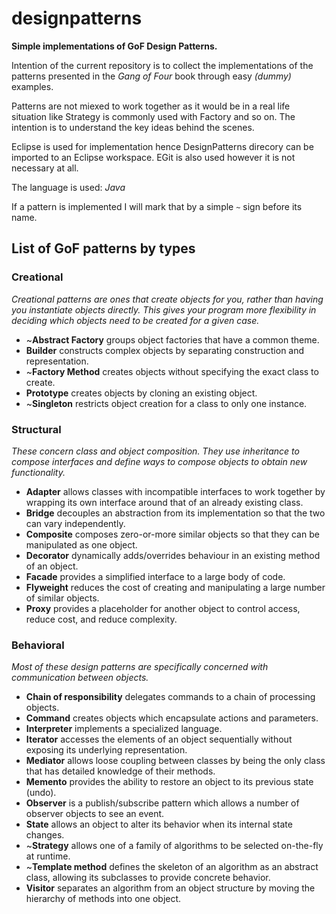 designpatterns
==============

**Simple implementations of GoF Design Patterns.**

Intention of the current repository is to collect the implementations of 
the patterns presented in the *Gang of Four* book through easy *(dummy)* examples.

Patterns are not miexed to work together as it would be in a real life situation like 
Strategy is commonly used with Factory and so on. The intention is to understand the key ideas behind 
the scenes.

Eclipse is used for implementation hence DesignPatterns direcory can be imported to an Eclipse workspace. 
EGit is also used however it is not necessary at all.

The language is used: *Java*

If a pattern is implemented I will mark that by a simple `~` sign before its name.

List of GoF patterns by types
-----------------------------

### Creational

*Creational patterns are ones that create objects for you, rather than having you instantiate objects directly. 
This gives your program more flexibility in deciding which objects need to be created for a given case.*

- ~**Abstract Factory** groups object factories that have a common theme.
- **Builder** constructs complex objects by separating construction and representation.
- ~**Factory Method** creates objects without specifying the exact class to create.
- **Prototype** creates objects by cloning an existing object.
- ~**Singleton** restricts object creation for a class to only one instance.

### Structural

*These concern class and object composition. 
They use inheritance to compose interfaces and define ways to compose objects to obtain new functionality.*

- **Adapter** allows classes with incompatible interfaces to work together by wrapping its own interface around that of an already existing class.
- **Bridge** decouples an abstraction from its implementation so that the two can vary independently.
- **Composite** composes zero-or-more similar objects so that they can be manipulated as one object.
- **Decorator** dynamically adds/overrides behaviour in an existing method of an object.
- **Facade** provides a simplified interface to a large body of code.
- **Flyweight** reduces the cost of creating and manipulating a large number of similar objects.
- **Proxy** provides a placeholder for another object to control access, reduce cost, and reduce complexity.

### Behavioral

*Most of these design patterns are specifically concerned with communication between objects.*

- **Chain of responsibility** delegates commands to a chain of processing objects.
- **Command** creates objects which encapsulate actions and parameters.
- **Interpreter** implements a specialized language.
- **Iterator** accesses the elements of an object sequentially without exposing its underlying representation.
- **Mediator** allows loose coupling between classes by being the only class that has detailed knowledge of their methods.
- **Memento** provides the ability to restore an object to its previous state (undo).
- **Observer** is a publish/subscribe pattern which allows a number of observer objects to see an event.
- **State** allows an object to alter its behavior when its internal state changes.
- ~**Strategy** allows one of a family of algorithms to be selected on-the-fly at runtime.
- ~**Template method** defines the skeleton of an algorithm as an abstract class, allowing its subclasses to provide concrete behavior.
- **Visitor** separates an algorithm from an object structure by moving the hierarchy of methods into one object.

